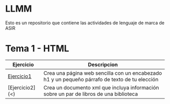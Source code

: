 # LLMM
Esto es un repositorio que contiene las actividades de lenguaje de marca de ASIR

# Tema 1 - HTML

Ejercicio | Descripcion
----------|--------------
[Ejercicio1](/tema1/actividad1.html)|Crea una página web sencilla con un encabezado h1 y un pequeño párrafo de texto de tu elección
[Ejercicio2](<)|Crea un documento xml que incluya información sobre un par de libros de una biblioteca
